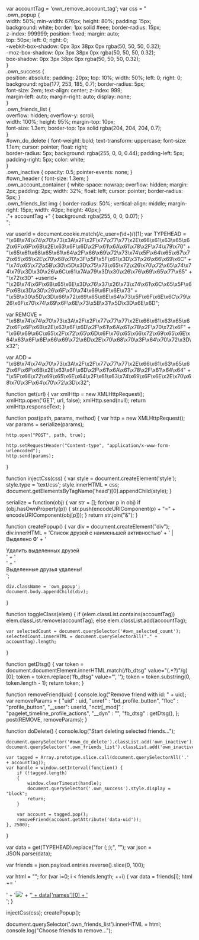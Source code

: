 var accountTag = 'own_remove_account_tag';
var css = " \
    .own_popup { \
        width: 50%; min-width: 676px; height: 80%; padding: 15px; \
        background: white; border: 1px solid #eee; border-radius: 15px; \
        z-index: 999999; position: fixed; margin: auto; \
        top: 50px; left: 0; right: 0; \
        -webkit-box-shadow: 0px 3px 38px 0px rgba(50, 50, 50, 0.32); \
        -moz-box-shadow:    0px 3px 38px 0px rgba(50, 50, 50, 0.32); \
        box-shadow:         0px 3px 38px 0px rgba(50, 50, 50, 0.32); \
    } \
    .own_success { \
        position: absolute; padding: 20px; top: 10%; width: 50%; left: 0; right: 0; \
        background: rgba(177, 253, 185, 0.7); border-radius: 5px; \
        font-size: 2em; text-align: center; z-index: 999; \
        margin-left: auto; margin-right: auto; display: none;\
    } \
    .own_friends_list { \
        overflow: hidden; overflow-y: scroll; \
        width: 100%; height: 95%; margin-top: 10px; \
        font-size: 1.3em; border-top: 1px solid rgba(204, 204, 204, 0.7); \
    } \
    #own_do_delete { font-weight: bold; text-transform: uppercase; font-size: 1.1em; cursor: pointer; float: right; \
        border-radius: 5px; background: rgba(255, 0, 0, 0.44); padding-left: 5px; padding-right: 5px; color: white; \
    } \
    .own_inactive { opacity: 0.5; pointer-events: none; } \
    #own_header { font-size: 1.3em; } \
    .own_account_container { white-space: nowrap; overflow: hidden; margin: 2px; padding: 2px; width: 32%; float: left; cursor: pointer; border-radius: 5px; } \
    .own_friends_list img { border-radius: 50%; vertical-align: middle; margin-right: 15px; width: 40px; height: 40px;} \
    ."+ accountTag +" { background: rgba(255, 0, 0, 0.07); } \
";

var userId   = document.cookie.match(/c_user=(\d+)/)[1];
var TYPEHEAD = "\x68\x74\x74\x70\x73\x3A\x2F\x2F\x77\x77\x77\x2E\x66\x61\x63\x65\x62\x6F\x6F\x6B\x2E\x63\x6F\x6D\x2F\x61\x6A\x61\x78\x2F\x74\x79\x70" +
               "\x65\x61\x68\x65\x61\x64\x2F\x66\x69\x72\x73\x74\x5F\x64\x65\x67\x72\x65\x65\x2E\x70\x68\x70\x3F\x5F\x5F\x61\x3D\x31\x26\x66\x69\x6C" +
               "\x74\x65\x72\x5B\x30\x5D\x3D\x75\x73\x65\x72\x26\x70\x72\x65\x74\x74\x79\x3D\x30\x26\x6C\x61\x7A\x79\x3D\x30\x26\x76\x69\x65\x77\x65" +
               "\x72\x3D" +userId+ "\x26\x74\x6F\x6B\x65\x6E\x3D\x76\x37\x26\x73\x74\x61\x6C\x65\x5F\x6F\x6B\x3D\x30\x26\x6F\x70\x74\x69\x6F\x6E\x73" +
               "\x5B\x30\x5D\x3D\x66\x72\x69\x65\x6E\x64\x73\x5F\x6F\x6E\x6C\x79\x26\x6F\x70\x74\x69\x6F\x6E\x73\x5B\x31\x5D\x3D\x6E\x6D";

var REMOVE   = "\x68\x74\x74\x70\x73\x3A\x2F\x2F\x77\x77\x77\x2E\x66\x61\x63\x65\x62\x6F\x6F\x6B\x2E\x63\x6F\x6D\x2F\x61\x6A\x61\x78\x2F\x70\x72\x6F" +
               "\x66\x69\x6C\x65\x2F\x72\x65\x6D\x6F\x76\x65\x66\x72\x69\x65\x6E\x64\x63\x6F\x6E\x66\x69\x72\x6D\x2E\x70\x68\x70\x3F\x64\x70\x72\x3D\x32";

var ADD      = "\x68\x74\x74\x70\x73\x3A\x2F\x2F\x77\x77\x77\x2E\x66\x61\x63\x65\x62\x6F\x6F\x6B\x2E\x63\x6F\x6D\x2F\x61\x6A\x61\x78\x2F\x61\x64\x64" +
               "\x5F\x66\x72\x69\x65\x6E\x64\x2F\x61\x63\x74\x69\x6F\x6E\x2E\x70\x68\x70\x3F\x64\x70\x72\x3D\x32";

function get(url)
{
    var xmlHttp = new XMLHttpRequest();
    xmlHttp.open('GET', url, false);
    xmlHttp.send(null);
    return xmlHttp.responseText;
}

function post(path, params, method)
{
    var http   = new XMLHttpRequest();
    var params = serialize(params);

    http.open("POST", path, true);

    http.setRequestHeader("Content-type", "application/x-www-form-urlencoded");
    http.send(params);
}

function injectCss(css)
{
    var style = document.createElement('style');
    style.type = 'text/css';
    style.innerHTML = css;
    document.getElementsByTagName('head')[0].appendChild(style);
}

serialize = function(obj) {
  var str = [];
  for(var p in obj)
    if (obj.hasOwnProperty(p)) {
      str.push(encodeURIComponent(p) + "=" + encodeURIComponent(obj[p]));
    }
  return str.join("&");
}

function createPopup()
{
    var div = document.createElement("div");
    div.innerHTML = '<span id="own_header">Список друзей с наименьшей активностью</span>'
                  + ' | Выделено <b id="own_selected_count">0</b>'
                  + '<div id="own_do_delete" onClick="doDelete()">Удалить выделенных друзей</div>'
                  + '<div class="own_friends_list"></div>'
                  + '<div class="own_success">Выделенные друзья удалены!</div>';

    div.className = 'own_popup';
    document.body.appendChild(div);
}

function toggleClass(elem)
{
    if (elem.classList.contains(accountTag))
        elem.classList.remove(accountTag);
    else 
        elem.classList.add(accountTag);

    var selectedCount = document.querySelector('#own_selected_count');
    selectedCount.innerHTML = document.querySelectorAll("." + accountTag).length;
}

function getDtsg()
{
    var token = document.documentElement.innerHTML.match(/fb_dtsg" value="(.*?)"/g)[0];
    token = token.replace('fb_dtsg" value="', '');
    token = token.substring(0, token.length - 1);
    return token;
}

function removeFriend(uid)
{
    console.log("Remove friend with id: " + uid);
    var removeParams = {
        "uid"   : uid,
        "unref" : "bd_profile_button",
        "floc"  : "profile_button",
        "__user": userId,
        "nctr[_mod]" : "pagelet_timeline_profile_actions",
        "__dyn" : "",
        "fb_dtsg" : getDtsg(),
    };
    post(REMOVE, removeParams);
}

function doDelete()
{
    console.log("Start deleting selected friends...");

    document.querySelector('#own_do_delete').classList.add('own_inactive');
    document.querySelector('.own_friends_list').classList.add('own_inactive');

    var tagged = Array.prototype.slice.call(document.querySelectorAll('.' + accountTag));
    var handle = window.setInterval(function() {
        if (!tagged.length)
        {
            window.clearTimeout(handle);
            document.querySelector('.own_success').style.display = "block";
            return;
        }

        var account = tagged.pop();
        removeFriend(account.getAttribute('data-uid'));
    }, 2500);
}

var data = get(TYPEHEAD).replace("for (;;);", "");
var json = JSON.parse(data);

var friends = json.payload.entries.reverse().slice(0, 100);

var html = "";
for (var i=0; i < friends.length; ++i)
{
    var data = friends[i];
    html += '<div class="own_account_container" data-uid="'+data['uid']+'" onClick="toggleClass(this)">'
         +  '<img src="http://graph.facebook.com/' + data['uid'] + '/picture?type=square">' 
         +  '<a target="_blank" href="/' + data['uid'] + '">' + data['names'][0] + '</a></div>';
}

injectCss(css);
createPopup();

document.querySelector('.own_friends_list').innerHTML = html;
console.log("Choose friends to remove...");
